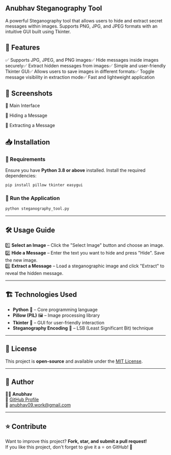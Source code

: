 ## Anubhav Steganography Tool



A powerful Steganography tool that allows users to hide and extract secret messages within images. Supports PNG, JPG, and JPEG formats with an intuitive GUI built using Tkinter.

## 🚀 Features

✅ Supports JPG, JPEG, and PNG images✅ Hide messages inside images securely✅ Extract hidden messages from images✅ Simple and user-friendly Tkinter GUI✅ Allows users to save images in different formats✅ Toggle message visibility in extraction mode✅ Fast and lightweight application

## 📸 Screenshots

🔹 Main Interface



🔹 Hiding a Message



🔹 Extracting a Message



## 📥 Installation

### 🔹 Requirements
Ensure you have **Python 3.8 or above** installed. Install the required dependencies:

```bash
pip install pillow tkinter easygui
```

### 🔹 Run the Application

```bash
python steganography_tool.py
```

---

## 🛠️ Usage Guide

1️⃣ **Select an Image** – Click the "Select Image" button and choose an image.  
2️⃣ **Hide a Message** – Enter the text you want to hide and press "Hide". Save the new image.  
3️⃣ **Extract a Message** – Load a steganographic image and click "Extract" to reveal the hidden message.  

---

## 🏗️ Technologies Used

- **Python** 🐍 – Core programming language
- **Pillow (PIL)** 🖼️ – Image processing library
- **Tkinter** 🎨 – GUI for user-friendly interaction
- **Steganography Encoding** 🔐 – LSB (Least Significant Bit) technique

---

## 📜 License

This project is **open-source** and available under the [MIT License](LICENSE).

---

## 👤 Author

👨‍💻 **Anubhav**  
🔗 [GitHub Profile](https://github.com/TONYSTARTOP)  
📧 anubhav09.work@gmail.com  

---

## ⭐ Contribute

Want to improve this project? **Fork, star, and submit a pull request!**  
If you like this project, don't forget to give it a ⭐ on GitHub! 🚀
```

